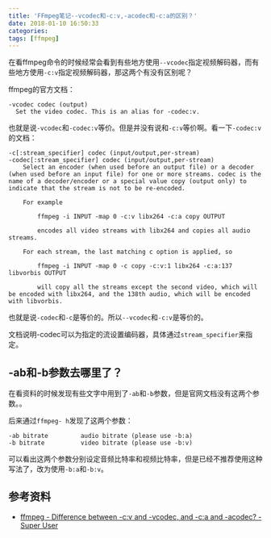 ```yaml
---
title: 'FFmpeg笔记--vcodec和-c:v,-acodec和-c:a的区别？'
date: 2018-01-10 16:50:33
categories:
tags: [ffmpeg]
---
```


在看ffmpeg命令的时候经常会看到有些地方使用`--vcodec`指定视频解码器，而有些地方使用`-c:v`指定视频解码器，那这两个有没有区别呢？

<!--more-->

ffmpeg的官方文档：

```
-vcodec codec (output)
  Set the video codec. This is an alias for -codec:v.
```

也就是说`-vcodec`和`-codec:v`等价。但是并没有说和`-c:v`等价啊。看一下`-codec:v`的文档：

```
-c[:stream_specifier] codec (input/output,per-stream)
-codec[:stream_specifier] codec (input/output,per-stream)
    Select an encoder (when used before an output file) or a decoder (when used before an input file) for one or more streams. codec is the name of a decoder/encoder or a special value copy (output only) to indicate that the stream is not to be re-encoded.

    For example

        ffmpeg -i INPUT -map 0 -c:v libx264 -c:a copy OUTPUT

        encodes all video streams with libx264 and copies all audio streams.

    For each stream, the last matching c option is applied, so

        ffmpeg -i INPUT -map 0 -c copy -c:v:1 libx264 -c:a:137 libvorbis OUTPUT

        will copy all the streams except the second video, which will be encoded with libx264, and the 138th audio, which will be encoded with libvorbis.
```

也就是说`-codec`和`-c`是等价的。所以`--vcodec`和`-c:v`是等价的。

文档说明-codec可以为指定的流设置编码器，具体通过`stream_specifier`来指定。

## -ab和-b参数去哪里了？

在看资料的时候发现有些文字中用到了`-ab`和`-b`参数，但是官网文档没有这两个参数。。

后来通过`ffmpeg- h`发现了这两个参数：

```
-ab bitrate         audio bitrate (please use -b:a)
-b bitrate          video bitrate (please use -b:v)
```

可以看出这两个参数分别设定音频比特率和视频比特率，但是已经不推荐使用这种写法了，改为使用`-b:a`和`-b:v`。

## 参考资料
- [ffmpeg - Difference between -c:v and -vcodec, and -c:a and -acodec? - Super User](https://superuser.com/questions/835048/difference-between-cv-and-vcodec-and-ca-and-acodec)